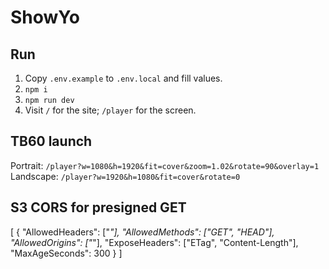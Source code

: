# ShowYo

## Run
1) Copy `.env.example` to `.env.local` and fill values.
2) `npm i`
3) `npm run dev`
4) Visit `/` for the site; `/player` for the screen.

## TB60 launch
Portrait: `/player?w=1080&h=1920&fit=cover&zoom=1.02&rotate=90&overlay=1`  
Landscape: `/player?w=1920&h=1080&fit=cover&rotate=0`

## S3 CORS for presigned GET
[
  {
    "AllowedHeaders": ["*"],
    "AllowedMethods": ["GET", "HEAD"],
    "AllowedOrigins": ["*"],
    "ExposeHeaders": ["ETag", "Content-Length"],
    "MaxAgeSeconds": 300
  }
]
